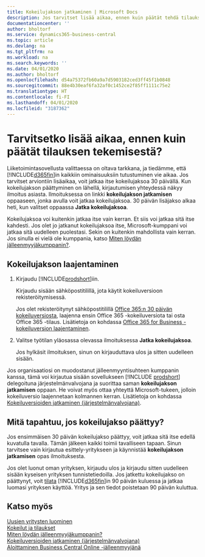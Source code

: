 ```yaml
---
title: Kokeilujakson jatkaminen | Microsoft Docs
description: Jos tarvitset lisää aikaa, ennen kuin päätät tehdä tilauksen, voit jatkaa kokeilujaksoa.
documentationcenter: ''
author: bholtorf
ms.service: dynamics365-business-central
ms.topic: article
ms.devlang: na
ms.tgt_pltfrm: na
ms.workload: na
ms.search.keywords: ''
ms.date: 04/01/2020
ms.author: bholtorf
ms.openlocfilehash: d54a75372fb60a9a7d5903182ced3ff45f1b0848
ms.sourcegitcommit: 88e4b30eaf6fa32af0c1452ce2f85ff1111c75e2
ms.translationtype: HT
ms.contentlocale: fi-FI
ms.lasthandoff: 04/01/2020
ms.locfileid: "3187362"
---
```

# <a name="need-more-time-to-decide-whether-to-subscribe"></a>Tarvitsetko lisää aikaa, ennen kuin päätät tilauksen tekemisestä?
Liiketoimintasovellusta valittaessa on oltava tarkkana, ja tiedämme, että [!INCLUDE[d365fin](includes/d365fin_md.md)]in kaikkiin ominaisuuksiin tutustuminen vie aikaa. Jos tarvitset arviontiin lisäaikaa, voit jatkaa itse kokeilujaksoa 30 päivällä. Kun kokeilujakson päättyminen on lähellä, kirjautumisen yhteydessä näkyy ilmoitus asiasta. Ilmoituksessa on linkki **kokeilujakson jatkamisen** oppaaseen, jonka avulla voit jatkaa kokeilujaksoa. 30 päivän lisäjakso alkaa heti, kun valitset oppaassa **Jatka kokeilujaksoa**.

Kokeilujaksoa voi kuitenkin jatkaa itse vain kerran. Et siis voi jatkaa sitä itse kahdesti. Jos olet jo jatkanut kokeilujaksoa itse, Microsoft-kumppani voi jatkaa sitä uudelleen puolestasi. Sekin on kuitenkin mahdollista vain kerran. Jos sinulla ei vielä ole kumppania, katso [Miten löydän jälleenmyyjäkumppanin?](across-faq.md#findpartner).  

## <a name="to-extend-your-trial-period"></a>Kokeilujakson laajentaminen

1. Kirjaudu [!INCLUDE[prodshort](includes/prodshort.md)]iin.

    Kirjaudu sisään sähköpostitilillä, jota käytit kokeiluversioon rekisteröitymisessä.  

    Jos olet rekisteröitynyt sähköpostitilillä [Office 365:n 30 päivän kokeiluversiosta](/microsoft-365/commerce/sign-up-for-office-365-trial), laajenna ensin Office 365 -kokeiluversiota tai osta Office 365 -tilaus. Lisätietoja on kohdassa [Office 365 for Business -kokeiluversion laajentaminen](/microsoft-365/commerce/extend-your-trial).
2. Valitse työtilan yläosassa olevassa ilmoituksessa **Jatka kokeilujaksoa**.

    Jos hylkäsit ilmoituksen, sinun on kirjauduttava ulos ja sitten uudelleen sisään.

Jos organisaatiosi on muodostanut jälleenmyyntisuhteen kumppanin kanssa, tämä voi kirjautua sisään sovellukseen [!INCLUDE [prodshort](includes/prodshort.md)] delegoituna järjestelmänvalvojana ja suorittaa saman **kokeilujakson jatkamisen** oppaan. He voivat myös ottaa yhteyttä Microsoft-tukeen, jolloin kokeiluversio laajennetaan kolmannen kerran. Lisätietoja on kohdassa [Kokeiluversioiden jatkaminen (järjestelmänvalvojana)](/dynamics365/business-central/dev-itpro/administration/tenant-administration#extending-trials).  

## <a name="what-happens-if-my-trial-period-is-expired"></a>Mitä tapahtuu, jos kokeilujakso päättyy?

Jos ensimmäisen 30 päivän kokeilujakso päättyy, voit jatkaa sitä itse edellä kuvatulla tavalla. Tämän jälkeen kaikki toimii tavalliseen tapaan. Sinun tarvitsee vain kirjautua esittely-yritykseen ja käynnistää **kokeilujakson jatkamisen** opas ilmoituksesta.  

Jos olet luonut oman yrityksen, kirjaudu ulos ja kirjaudu sitten uudelleen sisään kyseisen yrityksen tunnistetiedoilla. Jos jatkettu kokeilujakso on päättynyt, voit [tilata](https://go.microsoft.com/fwlink/?linkid=828659) [!INCLUDE[d365fin](includes/d365fin_md.md)]in 90 päivän kuluessa ja jatkaa luomasi yrityksen käyttöä. Yritys ja sen tiedot poistetaan 90 päivän kuluttua.  

## <a name="see-also"></a>Katso myös

[Uusien yritysten luominen](about-new-company.md)  
[Kokeilut ja tilaukset](across-preview.md)  
[Miten löydän jälleenmyyjäkumppanin?](across-faq.md#findpartner)  
[Kokeiluversioiden jatkaminen (järjestelmänvalvojana)](/dynamics365/business-central/dev-itpro/administration/tenant-administration#extending-trials)  
[Aloittaminen Business Central Online -jälleenmyyjänä](/dynamics365/business-central/dev-itpro/administration/get-started-online)  
